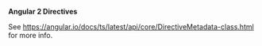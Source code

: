 **Angular 2 Directives**

See https://angular.io/docs/ts/latest/api/core/DirectiveMetadata-class.html for more info.